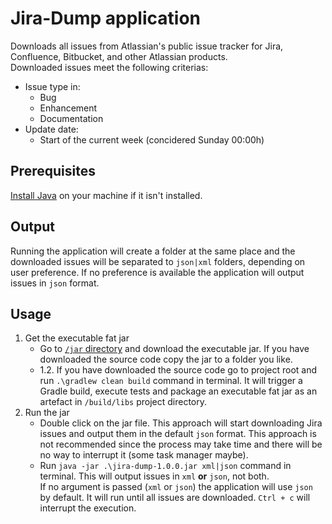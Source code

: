 # Jira-Dump application 

Downloads all issues from Atlassian's public issue tracker for Jira, Confluence, Bitbucket, and other Atlassian products.  
Downloaded issues meet the following criterias:
  - Issue type in:
    * Bug
    * Enhancement
    * Documentation
  - Update date:
    * Start of the current week (concidered Sunday 00:00h)

## Prerequisites
[Install Java](https://www.java.com/en/download/) on your machine if it isn't installed.

## Output

Running the application will create a folder at the same place and the downloaded issues will be separated to `json|xml` folders, 
depending on user preference. If no preference is available the application will output issues in `json` format.

## Usage

1. Get the executable fat jar  
   - Go to [`/jar` directory](https://github.com/NikolovNikolay/Jira-Dump/tree/master/jar "Go to jar!") and download the executable jar. If you have 
  downloaded the source code copy the jar to a folder you like.  
   - 1.2. If you have downloaded the source code go to project root and run `.\gradlew clean build` command in terminal. It will trigger a
   Gradle build, execute tests and package an executable fat jar as an artefact in `/build/libs` project directory.
2. Run the jar
   - Double click on the jar file. This approach will start downloading Jira issues and output them in the default `json` format. This 
   approach is not recommended since the process may take time and there will be no way to interrupt it (some task manager maybe).
   - Run `java -jar .\jira-dump-1.0.0.jar xml|json` command in terminal. This will output issues in `xml` **or** `json`, not both.  
   If no argument is passed (`xml` or `json`) the application will use `json` by default. It will run until all issues are downloaded. `Ctrl + c` 
   will interrupt the execution.
